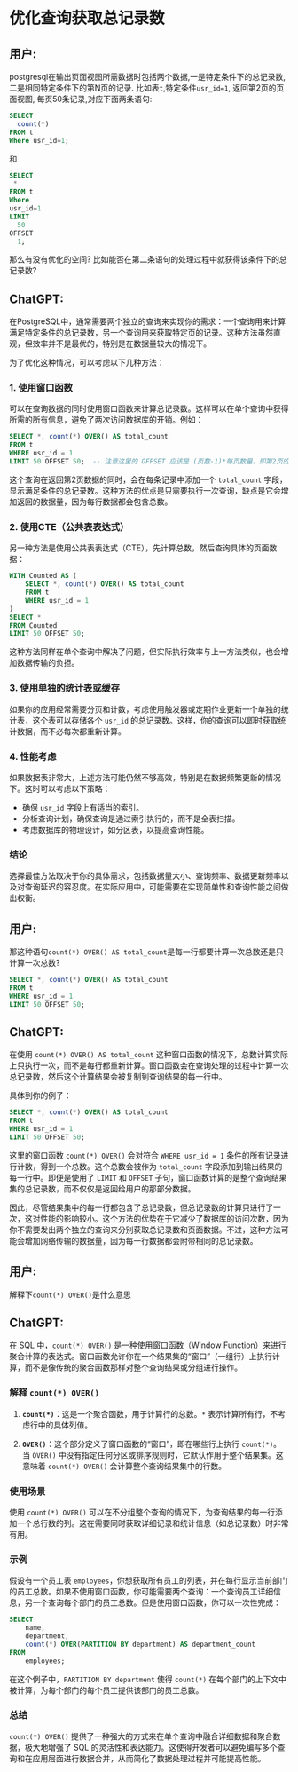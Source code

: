 # 优化查询获取总记录数

## 用户:

postgresql在输出页面视图所需数据时包括两个数据,一是特定条件下的总记录数, 二是相同特定条件下的第N页的记录. 比如表`t`,特定条件`usr_id=1`, 返回第2页的页面视图, 每页50条记录,对应下面两条语句:

```sql
SELECT
  count(*)
FROM t
Where usr_id=1;
```

和

```sql
SELECT
 *
FROM t
Where
usr_id=1
LIMIT
  50
OFFSET
  1;
```

那么有没有优化的空间? 比如能否在第二条语句的处理过程中就获得该条件下的总记录数?

## ChatGPT:

在PostgreSQL中，通常需要两个独立的查询来实现你的需求：一个查询用来计算满足特定条件的总记录数，另一个查询用来获取特定页的记录。这种方法虽然直观，但效率并不是最优的，特别是在数据量较大的情况下。

为了优化这种情况，可以考虑以下几种方法：

### 1. 使用窗口函数

可以在查询数据的同时使用窗口函数来计算总记录数。这样可以在单个查询中获得所需的所有信息，避免了两次访问数据库的开销。例如：

```sql
SELECT *, count(*) OVER() AS total_count
FROM t
WHERE usr_id = 1
LIMIT 50 OFFSET 50;  -- 注意这里的 OFFSET 应该是 (页数-1)*每页数量，即第2页的 OFFSET 应该是 50
```

这个查询在返回第2页数据的同时，会在每条记录中添加一个 `total_count` 字段，显示满足条件的总记录数。这种方法的优点是只需要执行一次查询，缺点是它会增加返回的数据量，因为每行数据都会包含总数。

### 2. 使用CTE（公共表表达式）

另一种方法是使用公共表表达式（CTE），先计算总数，然后查询具体的页面数据：

```sql
WITH Counted AS (
    SELECT *, count(*) OVER() AS total_count
    FROM t
    WHERE usr_id = 1
)
SELECT *
FROM Counted
LIMIT 50 OFFSET 50;
```

这种方法同样在单个查询中解决了问题，但实际执行效率与上一方法类似，也会增加数据传输的负担。

### 3. 使用单独的统计表或缓存

如果你的应用经常需要分页和计数，考虑使用触发器或定期作业更新一个单独的统计表，这个表可以存储各个 `usr_id` 的总记录数。这样，你的查询可以即时获取统计数据，而不必每次都重新计算。

### 4. 性能考虑

如果数据表非常大，上述方法可能仍然不够高效，特别是在数据频繁更新的情况下。这时可以考虑以下策略：

- 确保 `usr_id` 字段上有适当的索引。
- 分析查询计划，确保查询是通过索引执行的，而不是全表扫描。
- 考虑数据库的物理设计，如分区表，以提高查询性能。

### 结论

选择最佳方法取决于你的具体需求，包括数据量大小、查询频率、数据更新频率以及对查询延迟的容忍度。在实际应用中，可能需要在实现简单性和查询性能之间做出权衡。

## 用户:

那这种语句`count(*) OVER() AS total_count`是每一行都要计算一次总数还是只计算一次总数?

```sql
SELECT *, count(*) OVER() AS total_count
FROM t
WHERE usr_id = 1
LIMIT 50 OFFSET 50;
```

## ChatGPT:

在使用 `count(*) OVER() AS total_count` 这种窗口函数的情况下，总数计算实际上只执行一次，而不是每行都重新计算。窗口函数会在查询处理的过程中计算一次总记录数，然后这个计算结果会被复制到查询结果的每一行中。

具体到你的例子：

```sql
SELECT *, count(*) OVER() AS total_count
FROM t
WHERE usr_id = 1
LIMIT 50 OFFSET 50;
```

这里的窗口函数 `count(*) OVER()` 会对符合 `WHERE usr_id = 1` 条件的所有记录进行计数，得到一个总数。这个总数会被作为 `total_count` 字段添加到输出结果的每一行中。即便是使用了 `LIMIT` 和 `OFFSET` 子句，窗口函数计算的是整个查询结果集的总记录数，而不仅仅是返回给用户的那部分数据。

因此，尽管结果集中的每一行都包含了总记录数，但总记录数的计算只进行了一次，这对性能的影响较小。这个方法的优势在于它减少了数据库的访问次数，因为你不需要发出两个独立的查询来分别获取总记录数和页面数据。不过，这种方法可能会增加网络传输的数据量，因为每一行数据都会附带相同的总记录数。

## 用户:

解释下`count(*) OVER()`是什么意思

## ChatGPT:

在 SQL 中，`count(*) OVER()` 是一种使用窗口函数（Window Function）来进行聚合计算的表达式。窗口函数允许你在一个结果集的“窗口”（一组行）上执行计算，而不是像传统的聚合函数那样对整个查询结果或分组进行操作。

### 解释 `count(*) OVER()`

1. **`count(*)`**：这是一个聚合函数，用于计算行的总数。`*` 表示计算所有行，不考虑行中的具体列值。

2. **`OVER()`**：这个部分定义了窗口函数的“窗口”，即在哪些行上执行 `count(*)`。当 `OVER()` 中没有指定任何分区或排序规则时，它默认作用于整个结果集。这意味着 `count(*) OVER()` 会计算整个查询结果集中的行数。

### 使用场景

使用 `count(*) OVER()` 可以在不分组整个查询的情况下，为查询结果的每一行添加一个总行数的列。这在需要同时获取详细记录和统计信息（如总记录数）时非常有用。

### 示例

假设有一个员工表 `employees`，你想获取所有员工的列表，并在每行显示当前部门的员工总数。如果不使用窗口函数，你可能需要两个查询：一个查询员工详细信息，另一个查询每个部门的员工总数。但是使用窗口函数，你可以一次性完成：

```sql
SELECT
    name,
    department,
    count(*) OVER(PARTITION BY department) AS department_count
FROM
    employees;
```

在这个例子中，`PARTITION BY department` 使得 `count(*)` 在每个部门的上下文中被计算，为每个部门的每个员工提供该部门的员工总数。

### 总结

`count(*) OVER()` 提供了一种强大的方式来在单个查询中融合详细数据和聚合数据，极大地增强了 SQL 的灵活性和表达能力。这使得开发者可以避免编写多个查询和在应用层面进行数据合并，从而简化了数据处理过程并可能提高性能。
